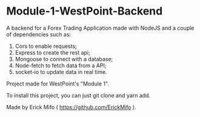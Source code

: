 # Module-1-WestPoint-Backend

A backend for a Forex Trading Application made with NodeJS and a couple of dependencies such as:

1. Cors to enable requests;
2. Express to create the rest api;
3. Mongoose to connect with a database;
4. Node-fetch to fetch data from a API;
5. socket-io to update data in real time.

Project made for WestPoint's "Module 1".

To install this project, you can just git clone and yarn add.

Made by Erick Mifo ( https://github.com/ErickMifo ).
